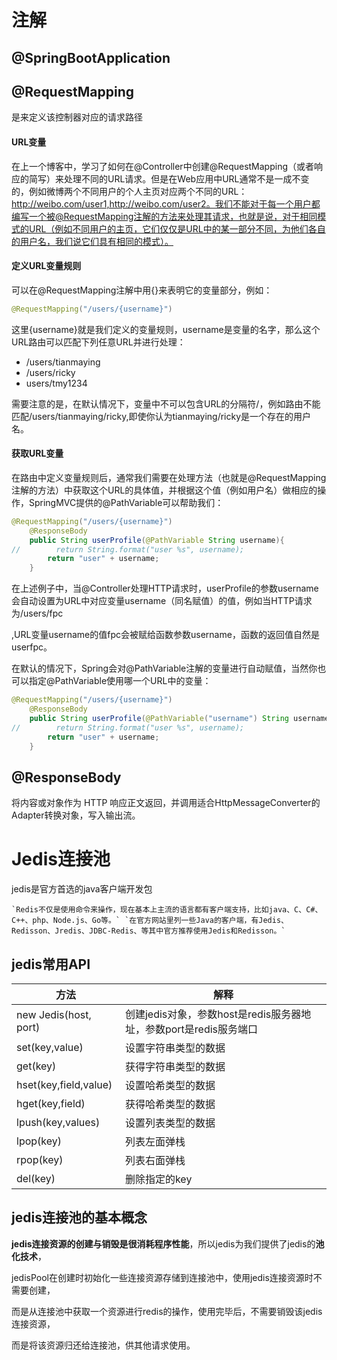 # 注解

## @SpringBootApplication

## @RequestMapping

是来定义该控制器对应的请求路径

#### URL变量

在上一个博客中，学习了如何在@Controller中创建@RequestMapping（或者响应的简写）来处理不同的URL请求。但是在Web应用中URL通常不是一成不变的，例如微博两个不同用户的个人主页对应两个不同的URL：http://weibo.com/user1,http://weibo.com/user2。我们不能对于每一个用户都编写一个被@RequestMapping注解的方法来处理其请求，也就是说，对于相同模式的URL（例如不同用户的主页，它们仅仅是URL中的某一部分不同，为他们各自的用户名，我们说它们具有相同的模式）。

#### 定义URL变量规则

可以在@RequestMapping注解中用{}来表明它的变量部分，例如：

```java
@RequestMapping("/users/{username}")
```

这里{username}就是我们定义的变量规则，username是变量的名字，那么这个URL路由可以匹配下列任意URL并进行处理：

- /users/tianmaying
- /users/ricky
- users/tmy1234

需要注意的是，在默认情况下，变量中不可以包含URL的分隔符/，例如路由不能匹配/users/tianmaying/ricky,即使你认为tianmaying/ricky是一个存在的用户名。

#### 获取URL变量

在路由中定义变量规则后，通常我们需要在处理方法（也就是@RequestMapping注解的方法）中获取这个URL的具体值，并根据这个值（例如用户名）做相应的操作，SpringMVC提供的@PathVariable可以帮助我们：

```java
@RequestMapping("/users/{username}")
    @ResponseBody
    public String userProfile(@PathVariable String username){
//        return String.format("user %s", username);
        return "user" + username; 
    }
```

在上述例子中，当@Controller处理HTTP请求时，userProfile的参数username会自动设置为URL中对应变量username（同名赋值）的值，例如当HTTP请求为/users/fpc

,URL变量username的值fpc会被赋给函数参数username，函数的返回值自然是userfpc。

在默认的情况下，Spring会对@PathVariable注解的变量进行自动赋值，当然你也可以指定@PathVariable使用哪一个URL中的变量：

```java
@RequestMapping("/users/{username}")
    @ResponseBody
    public String userProfile(@PathVariable("username") String username){
//        return String.format("user %s", username);
        return "user" + username; 
    }
```

## @ResponseBody   

将内容或对象作为 HTTP 响应正文返回，并调用适合HttpMessageConverter的Adapter转换对象，写入输出流。



# Jedis连接池

jedis是官方首选的java客户端开发包

```
`Redis不仅是使用命令来操作，现在基本上主流的语言都有客户端支持，比如java、C、C#、C++、php、Node.js、Go等。` `在官方网站里列一些Java的客户端，有Jedis、Redisson、Jredis、JDBC-Redis、等其中官方推荐使用Jedis和Redisson。`
```

## jedis常用API

| 方法                  | 解释                                                         |
| --------------------- | ------------------------------------------------------------ |
| new Jedis(host, port) | 创建jedis对象，参数host是redis服务器地址，参数port是redis服务端口 |
| set(key,value)        | 设置字符串类型的数据                                         |
| get(key)              | 获得字符串类型的数据                                         |
| hset(key,field,value) | 设置哈希类型的数据                                           |
| hget(key,field)       | 获得哈希类型的数据                                           |
| lpush(key,values)     | 设置列表类型的数据                                           |
| lpop(key)             | 列表左面弹栈                                                 |
| rpop(key)             | 列表右面弹栈                                                 |
| del(key)              | 删除指定的key                                                |

## jedis连接池的基本概念

**jedis连接资源的创建与销毁是很消耗程序性能**，所以jedis为我们提供了jedis的**池化技术**，

jedisPool在创建时初始化一些连接资源存储到连接池中，使用jedis连接资源时不需要创建，

而是从连接池中获取一个资源进行redis的操作，使用完毕后，不需要销毁该jedis连接资源，

而是将该资源归还给连接池，供其他请求使用。

